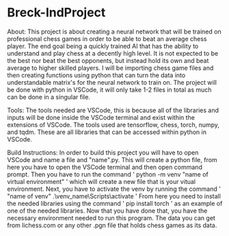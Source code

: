 # Breck-IndProject

About: This project is about creating a neural network that will be trained on professional chess games in order to be able to beat an average chess player.
        The end goal being a quickly trained AI that has the ability to understand and play chess at a decently high level.
        It is not expected to be the best nor beat the best opponents, but instead hold its own and beat average to higher skilled players.
        I will be importing chess game files and then creating functions using python that can turn the data into understandable matrix's for the neural network to train on.
        The project will be done with python in VSCode, it will only take 1-2 files in total as much can be done in a singular file. 

Tools: The tools needed are VSCode, this is because all of the libraries and inputs will be done inside the VSCode terminal and exist within the extensions of VSCode.
        The tools used are tensorflow, chess, torch, numpy, and tqdm. These are all libraries that can be accessed within python in VSCode.

Build Instructions: In order to build this project you will have to open VSCode and name a file and "name".py. This will create a python file, from here you have to open the VSCode terminal and then open command prompt.
                        Then you have to run the command ' python -m venv "name of virtual environment" ' which will create a new file that is your vitual environment.
                        Next, you have to activate the venv by running the command ' "name of venv" .\venv_name\Scripts\activate '
                        From here you need to install the needed libraries using the command ' pip install torch ' as an example of one of the needed libraries.
                        Now that you have done that, you have the necessary environment needed to run this program. 
                        The data you can get from lichess.com or any other .pgn file that holds chess games as its data.
